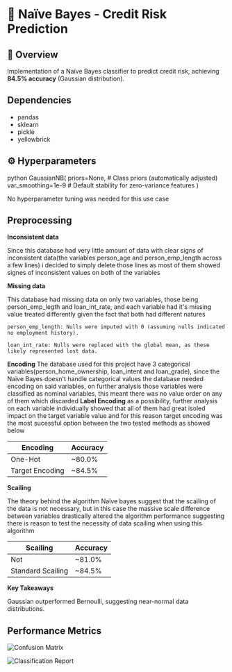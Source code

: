 # 🚀 Naïve Bayes - Credit Risk Prediction  

## 📌 Overview  
Implementation of a Naïve Bayes classifier to predict credit risk, achieving **84.5% accuracy** (Gaussian distribution).

## Dependencies
- pandas
- sklearn
- pickle
- yellowbrick

## ⚙️ Hyperparameters  
python
GaussianNB(
    priors=None,           # Class priors (automatically adjusted)
    var_smoothing=1e-9     # Default stability for zero-variance features
)

No hyperparameter tuning was needed for this use case

## Preprocessing
**Inconsistent data**

Since this database had very little amount of data with clear signs of inconsistent data(the variables person_age and person_emp_length across a few lines) i decided to simply delete those lines as most of them showed signes of inconsistent values on both of the variables

**Missing data**

This database had missing data on only two variables, those being person_emp_legth and loan_int_rate, and each variable had it's missing value treated differently given the fact that both had different natures

    person_emp_length: Nulls were imputed with 0 (assuming nulls indicated no employment history).

    loan_int_rate: Nulls were replaced with the global mean, as these likely represented lost data.


**Encoding**
The database used for this project have 3 categorical variables(person_home_ownership, loan_intent and loan_grade), since the Naïve Bayes doesn't handle categorical values the database needed encoding on said variables, on further analysis those variables were classified as nominal variables, this meant there was no value order on any of them which discarded **Label Encoding** as a possibility, further analysis on each variable individually showed that all of them had great isoled impact on the target variable value and for this reason target encoding was the most sucessful option between the two tested methods as showed below

|     Encoding      |  Accuracy  |
|-------------------|------------|
|      One-Hot      |   ~80.0%   |
|  Target Encoding  |   ~84.5%   |

**Scailing**

The theory behind the algorithm Naïve bayes suggest that the scailing of the data is not necessary, but in this case the massive scale difference between variables drastically altered the algorithm performance suggesting there is reason to test the necessity of data scailing when using this algorithm

|     Scailing      |  Accuracy  |
|-------------------|------------|
|        Not        |   ~81.0%   |
| Standard Scailing |   ~84.5%   |

**Key Takeaways**

Gaussian outperformed Bernoulli, suggesting near-normal data distributions.

## Performance Metrics

![Confusion Matrix](images/naive_bayes_cm.png)

![Classification Report](images/naive_bayes_cf.png)
